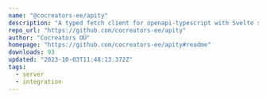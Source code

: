 ```yaml
---
name: "@cocreators-ee/apity"
description: "A typed fetch client for openapi-typescript with Svelte support"
repo_url: "https://github.com/cocreators-ee/apity"
author: "Cocreators OÜ"
homepage: "https://github.com/cocreators-ee/apity#readme"
downloads: 93
updated: "2023-10-03T11:48:13.372Z"
tags: 
  - server
  - integration
---
```

